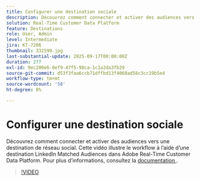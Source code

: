 ```yaml
---
title: Configurer une destination sociale
description: Découvrez comment connecter et activer des audiences vers une destination sociale dans Adobe Real-Time CDP.
solution: Real-Time Customer Data Platform
feature: Destinations
role: User, Admin
level: Intermediate
jira: KT-7206
thumbnail: 332599.jpg
last-substantial-update: 2025-09-17T00:00:00Z
duration: 277
exl-id: 9ec200e6-8ef9-47f5-98ca-1c1a2da3fb29
source-git-commit: d53f3faa6ccb71dffbd13f4060ad56c3cc19b5e4
workflow-type: tm+mt
source-wordcount: '58'
ht-degree: 0%

---
```


# Configurer une destination sociale

Découvrez comment connecter et activer des audiences vers une destination de réseau social. Cette vidéo illustre le workflow à l’aide d’une destination LinkedIn Matched Audiences dans Adobe Real-Time Customer Data Platform.  Pour plus d’informations, consultez la [ documentation ](https://experienceleague.adobe.com/fr/docs/experience-platform/destinations/catalog/social/overview).

>[!VIDEO](https://video.tv.adobe.com/v/3411785/?learn=on&enablevpops&captions=fre_fr)

